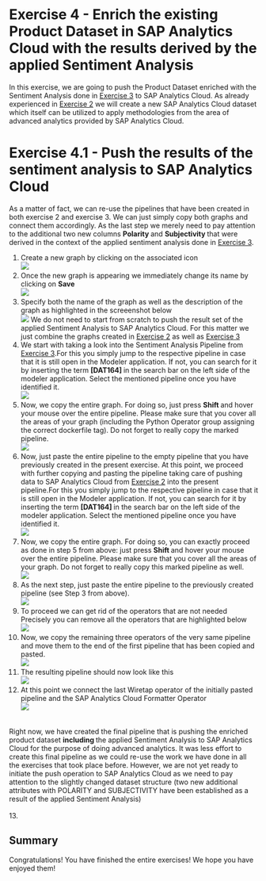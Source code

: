 # Exercise 4 - Enrich the existing Product Dataset in SAP Analytics Cloud with the results derived by the applied Sentiment Analysis

In this exercise, we are going to push the Product Dataset enriched with the Sentiment Analysis done in [Exercise 3](../ex3/README.md) to SAP Analytics Cloud. As already experienced in [Exercise 2](../ex2/README.md)  we will create a new SAP Analytics Cloud dataset which itself can be utilized to apply methodologies from the area of advanced analytics provided by SAP Analytics Cloud.

# Exercise 4.1 - Push the results of the sentiment analysis to SAP Analytics Cloud

As a matter of fact, we can re-use the pipelines that have been created in both exercise 2 and exercise 3. We can just simply copy both graphs and connect them accordingly. As the last step we merely need to pay attention to the additional two new columns <b> Polarity </b> and <b> Subjectivity </b> that were derived in the context of the applied sentiment analysis done in [Exercise 3](../ex3/README.md).

1. Create a new graph by clicking on the associated icon
<br>![](./images/Ex4_1.png)
2. Once the new graph is appearing we immediately change its name by clicking on <b> Save </b>
<br>![](./images/Ex4_2.png)
3. Specify both the name of the graph as well as the description of the graph as highlighted in the screeenshot below
<br>![](./images/Ex4_3.png)
We do not need to start from scratch to push the result set of the applied Sentiment Analysis to SAP Analytics Cloud. For this matter we just combine the graphs created in [Exercise 2](../ex2/README.md) as well as [Exercise 3](../ex3/README.md)
4. We start with taking a look into the Sentiment Analysis Pipeline from [Exercise 3](../ex3/README.md).For this you simply jump to the respective pipeline in case that it is still open in the Modeler application. If not, you can search for it by inserting the term <b> [DAT164] </b> in the search bar on the left side of the modeler application. Select the mentioned pipeline once you have identified it.
<br>![](./images/Ex4_4.png)
5. Now, we copy the entire graph. For doing so, just press <b> Shift </b> and hover your mouse over the entire pipeline. Please make sure that you cover all the areas of your graph (including the Python Operator group assigning the correct dockerfile tag). Do not forget to really copy the marked pipeline.
<br>![](./images/Ex4_5.png)
6. Now, just paste the entire pipeline to the empty pipeline that you have previously created in the present exercise. At this point, we proceed with further copying and pasting the pipeline taking care of pushing data to SAP Analytics Cloud from [Exercise 2](../ex2/README.md) into the present pipeline.For this you simply jump to the respective pipeline in case that it is still open in the Modeler application. If not, you can search for it by inserting the term <b> [DAT164] </b> in the search bar on the left side of the modeler application. Select the mentioned pipeline once you have identified it.
<br>![](./images/Ex4_6.png)
7. Now, we copy the entire graph. For doing so, you can exactly proceed as done in step 5 from above: just press <b> Shift </b> and hover your mouse over the entire pipeline. Please make sure that you cover all the areas of your graph. Do not forget to really copy this marked pipeline as well.
<br>![](./images/Ex4_7.png)
8. As the next step, just paste the entire pipeline to the previously created pipeline (see Step 3 from above).
<br>![](./images/Ex4_8.png)
9. To proceed we can get rid of the operators that are not needed Precisely you can remove all the operators that are highlighted below
<br>![](./images/Ex4_9.png)
10. Now, we copy the remaining three operators of the very same pipeline and move them to the end of the first pipeline that has been copied and pasted. 
<br>![](./images/Ex4_10.png)
11. The resulting pipeline should now look like this
<br>![](./images/Ex4_11.png)
12. At this point we connect the last Wiretap operator of the initially pasted pipeline and the SAP Analytics Cloud Formatter Operator
<br>![](./images/Ex4_12.png)
<br>
Right now, we have created the final pipeline that is pushing the enriched product dataset <b> including </b> the applied Sentiment Analysis to SAP Analytics Cloud for the purpose of doing advanced analytics. It was less effort to create this final pipeline as we could re-use the work we have done in all the exercises that took place before. However, we are not yet ready to initiate the push operation to SAP Analytics Cloud as we need to pay attention to the slightly changed dataset structure (two new additional attributes with POLARITY and SUBJECTIVITY have been established as a result of the applied Sentiment Analysis)
<br><br>
13. 


## Summary
Congratulations! You have finished the entire exercises! We hope you have enjoyed them!
